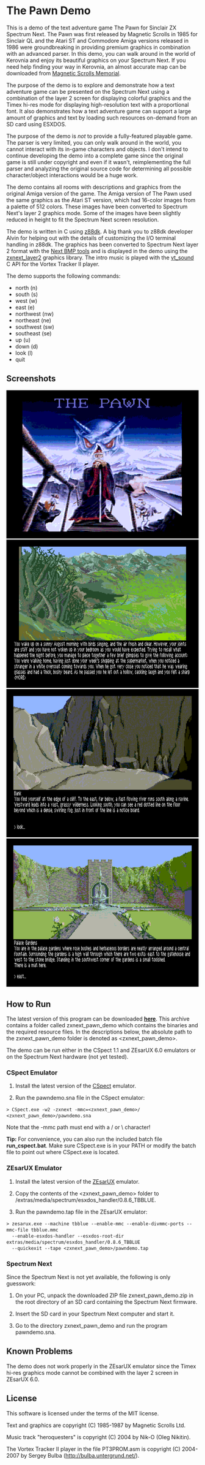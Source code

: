 # The Pawn Demo

This is a demo of the text adventure game The Pawn for Sinclair ZX Spectrum Next.
The Pawn was first released by Magnetic Scrolls in 1985 for Sinclair QL and the
Atari ST and Commodore Amiga versions released in 1986 were groundbreaking in
providing premium graphics in combination with an advanced parser. In this demo,
you can walk around in the world of Kerovnia and enjoy its beautiful graphics on
your Spectrum Next. If you need help finding your way in Kerovnia, an almost
accurate map can be downloaded from
[Magnetic Scrolls Memorial](http://msmemorial.if-legends.org/games.htm/pawn.php).

The purpose of the demo is to explore and demonstrate how a text adventure game
can be presented on the Spectrum Next using a combination of the layer 2 screen
for displaying colorful graphics and the Timex hi-res mode for displaying
high-resolution text with a proportional font. It also demonstrates how a text
adventure game can support a large amount of graphics and text by loading such
resources on-demand from an SD card using ESXDOS.

The purpose of the demo is *not* to provide a fully-featured playable game.
The parser is very limited, you can only walk around in the world, you cannot
interact with its in-game characters and objects. I don't intend to continue
developing the demo into a complete game since the original game is still under
copyright and even if it wasn't, reimplementing the full parser and analyzing
the original source code for determining all possible character/object
interactions would be a huge work.

The demo contains all rooms with descriptions and graphics from the original
Amiga version of the game. The Amiga version of The Pawn used the same graphics
as the Atari ST version, which had 16-color images from a palette of 512 colors.
These images have been converted to Spectrum Next's layer 2 graphics mode. Some
of the images have been slightly reduced in height to fit the Spectrum Next
screen resolution.

The demo is written in C using [z88dk](https://github.com/z88dk/z88dk). A big
thank you to z88dk developer Alvin for helping out with the details of
customizing the I/O terminal handling in z88dk. The graphics has been converted
to Spectrum Next layer 2 format with the
[Next BMP tools](https://github.com/stefanbylund/zxnext_bmp_tools) and is
displayed in the demo using the
[zxnext_layer2](https://github.com/stefanbylund/zxnext_layer2) graphics library.
The intro music is played with the [vt_sound](https://github.com/stefanbylund/vt_sound)
C API for the Vortex Tracker II player.

The demo supports the following commands:

* north (n)
* south (s)
* west (w)
* east (e)
* northwest (nw)
* northeast (ne)
* southwest (sw)
* southeast (se)
* up (u)
* down (d)
* look (l)
* quit

## Screenshots

![The Pawn loading screen](images/screenshots/title.png)
![On the Path](images/screenshots/on-the-path.png)
![River Bank](images/screenshots/bank.png)
![Palace Gardens](images/screenshots/palace-gardens.png)

## How to Run

The latest version of this program can be downloaded **[here](build/zxnext_pawn_demo.zip)**.
This archive contains a folder called zxnext_pawn_demo which contains the
binaries and the required resource files. In the descriptions below, the
absolute path to the zxnext_pawn_demo folder is denoted as <zxnext_pawn_demo>.

The demo can be run either in the CSpect 1.1 and ZEsarUX 6.0 emulators or on the
Spectrum Next hardware (not yet tested).

### CSpect Emulator

1. Install the latest version of the [CSpect](https://dailly.blogspot.se/) emulator.

2. Run the pawndemo.sna file in the CSpect emulator:

```
> CSpect.exe -w2 -zxnext -mmc=<zxnext_pawn_demo>/ <zxnext_pawn_demo>/pawndemo.sna
```

Note that the -mmc path must end with a / or \ character!

**Tip:** For convenience, you can also run the included batch file **run_cspect.bat**.
Make sure CSpect.exe is in your PATH or modify the batch file to point out where
CSpect.exe is located.

### ZEsarUX Emulator

1. Install the latest version of the [ZEsarUX](https://sourceforge.net/projects/zesarux/)
emulator.

2. Copy the contents of the <zxnext_pawn_demo> folder to
<zesarux>/extras/media/spectrum/esxdos_handler/0.8.6_TBBLUE.

3. Run the pawndemo.tap file in the ZEsarUX emulator:

```
> zesarux.exe --machine tbblue --enable-mmc --enable-divmmc-ports --mmc-file tbblue.mmc
  --enable-esxdos-handler --esxdos-root-dir extras/media/spectrum/esxdos_handler/0.8.6_TBBLUE
  --quickexit --tape <zxnext_pawn_demo>/pawndemo.tap
```

### Spectrum Next

Since the Spectrum Next is not yet available, the following is only guesswork:

1. On your PC, unpack the downloaded ZIP file zxnext_pawn_demo.zip in the root
directory of an SD card containing the Spectrum Next firmware.

2. Insert the SD card in your Spectrum Next computer and start it.

3. Go to the directory zxnext_pawn_demo and run the program pawndemo.sna.

## Known Problems

The demo does not work properly in the ZEsarUX emulator since the Timex hi-res
graphics mode cannot be combined with the layer 2 screen in ZEsarUX 6.0.

## License

This software is licensed under the terms of the MIT license.

Text and graphics are copyright (C) 1985-1987 by Magnetic Scrolls Ltd.

Music track "heroquesters" is copyright (C) 2004 by Nik-O (Oleg Nikitin).

The Vortex Tracker II player in the file PT3PROM.asm is copyright (C) 2004-2007
by Sergey Bulba (http://bulba.untergrund.net/).
